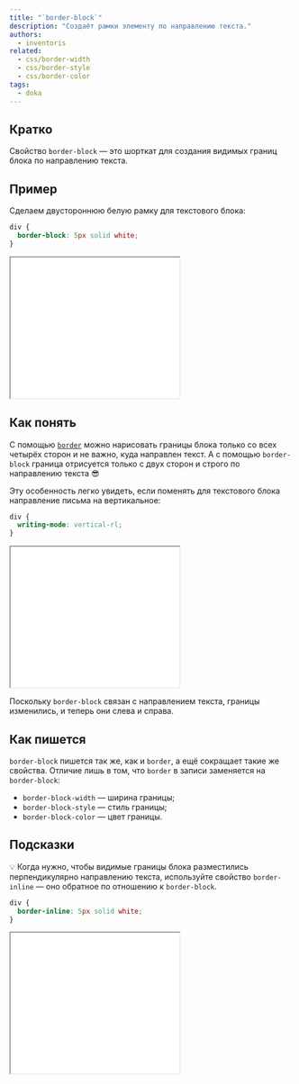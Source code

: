 ```yaml
---
title: "`border-block`"
description: "Создаёт рамки элементу по направлению текста."
authors:
  - inventoris
related:
  - css/border-width
  - css/border-style
  - css/border-color
tags:
  - doka
---
```


## Кратко

Свойство `border-block` — это шорткат для создания видимых границ блока по направлению текста.

## Пример

Сделаем двустороннюю белую рамку для текстового блока:

```css
div {
  border-block: 5px solid white;
}
```

<iframe title="Двусторонняя рамка по направлению текста" src="demos/border-block-basic/" height="250"></iframe>

## Как понять

С помощью [`border`](/css/border/) можно нарисовать границы блока только со всех четырёх сторон и не важно, куда направлен текст. А с помощью `border-block` граница отрисуется только с двух сторон и строго по направлению текста 😎

Эту особенность легко увидеть, если поменять для текстового блока направление письма на вертикальное:

```css
div {
  writing-mode: vertical-rl;
}
```

<iframe title="Двусторонняя рамка при вертикальном написании" src="demos/border-block-reverse/" height="250"></iframe>

Поскольку `border-block` связан с направлением текста, границы изменились, и теперь они слева и справа.

## Как пишется

`border-block` пишется так же, как и `border`, а ещё сокращает такие же свойства. Отличие лишь в том, что `border` в записи заменяется на `border-block`:

- `border-block-width` — ширина границы;
- `border-block-style` — стиль границы;
- `border-block-color` — цвет границы.


## Подсказки

💡 Когда нужно, чтобы видимые границы блока разместились перпендикулярно направлению текста, используйте свойство `border-inline` — оно обратное по отношению к `border-block`.

```css
div {
  border-inline: 5px solid white;
}
```

<iframe title="Двусторонняя рамка против направления текста" src="demos/border-inline/" height="250"></iframe>
